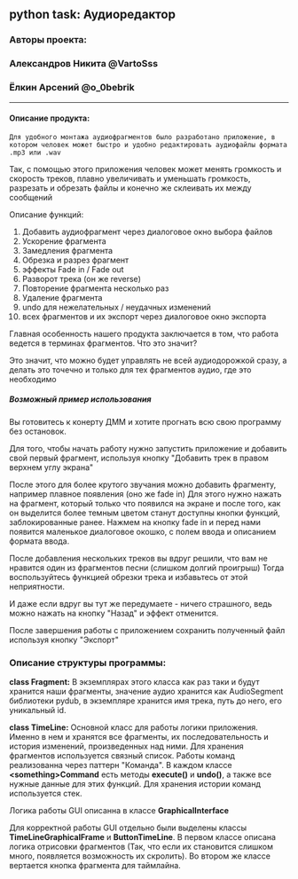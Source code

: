 ## **python task: Аудиоредактор**
### **Авторы проекта:**
### Александров Никита @VartoSss
### Ёлкин Арсений @o_0bebrik

***
#### Описание продукта:
    Для удобного монтажа аудиофрагментов было разработано приложение, в котором человек может быстро и удобно редактировать аудиофайлы формата .mp3 или .wav
Так, с помощью этого приложения человек может менять громкость и скорость треков, плавно увеличивать и уменьшать громкость, разрезать и обрезать файлы и конечно же склеивать их между сообщений

Описание функций:

1. Добавить аудиофрагмент через диалоговое окно выбора файлов
2. Ускорение фрагмента
3. Замедления фрагмента
4. Обрезка и разрез фрагмент
5. эффекты Fade in / Fade out
6. Разворот трека (он же reverse)
7. Повторение фрагмента несколько раз
8. Удаление фрагмента
9. undo для нежелательных / неудачных изменений
10. всех фрагментов и их экспорт через диалоговое окно экспорта

Главная особенность нашего продукта заключается в том, что работа ведется в терминах фрагментов. Что это значит?

Это значит, что можно будет управлять не всей аудиодорожкой сразу, а делать это точечно и только для тех фрагментов аудио, где это необходимо

##### Возможный пример использования

Вы готовитесь к конерту ДММ и хотите прогнать всю свою программу без остановок.

Для того, чтобы начать работу нужно запустить приложение и добавить свой первый фрагмент, используя кнопку "Добавить трек в правом верхнем углу экрана"

После этого для более крутого звучания можно добавить фрагменту, например плавное появления (оно же fade in)
Для этого нужно нажать на фрагмент, который только что появился на экране и после того, как он выделится более темным цветом станут доступны кнопки функций, заблокированные ранее. Нажмем на кнопку fade in и перед нами появится маленькое диалоговое окошко, с полем ввода и описанием формата ввода. 

После добавления нескольких треков вы вдруг решили, что вам не нравится один из фрагментов песни (слишком долгий проигрыш) Тогда воспользуйтесь функцией обрезки трека и избавьтесь от этой неприятности.

И даже если вдруг вы тут же передумаете - ничего страшного, ведь можно нажать на кнопку "Назад" и эффект отменится.

После завершения работы с приложением сохранить полученный файл используя кнопку "Экспорт"

### **Описание структуры программы:**
**class Fragment:**
В экземплярах этого класса как раз таки и будут хранится наши фрагменты, значение аудио хранится как AudioSegment библиотеки pydub, в экземпляре хранится имя трека, путь до него, его уникальный id.

**class TimeLine:**
Основной класс для работы логики приложения. Именно в нем и хранятся все фрагменты, их последовательность и история изменений, произведенных над ними. Для хранения фрагментов используется связный список. Работы команд реализованна через паттерн "Команда". В каждом классе **\<something\>Command** есть методы **execute()** и **undo()**, а также все нужные данные для этих функций. Для хранения истории команд используется стек.


Логика работы GUI описанна в классе **GraphicalInterface**

Для корректной работы GUI отдельно были выделены классы **TimeLineGraphicalFrame** и **ButtonTimeLine**. В первом классе описана логика отрисовки фрагментов (Так, что если их становится слишком много, появляется возможность их скролить). Во втором же классе вертается кнопка фрагмента для таймлайна.



